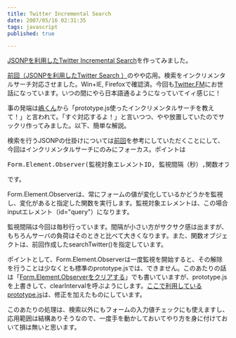 ```yaml
---
title: Twitter Incremental Search
date: 2007/05/16 02:31:35
tags: javascript
published: true

---
```


<p><a href="http://lab.katsuma.tv/twitter_incremental_search/">JSONPを利用したTwitter Incremental Search</a>を作ってみました。</p>

<p><a href="http://blog.katsuma.tv/2007/05/twitter_search_by_jsonp.html">前回（JSONPを利用したTwitter Search ）</a>のやや応用。検索をインクリメンタルサーチ対応させました。Win+IE, Firefoxで確認済。今回も<a href="http://twitter.fm/">Twitter.FM</a>にお世話になっています。いつの間にやら日本語通るようになっていてイィ感じに！</p>

<p>事の発端は<a href="http://w-it.jp/shima/">嶋くん</a>から「prototype.js使ったインクリメンタルサーチを教えて！」と言われて。「すぐ対応するよ！」と言いつつ、やや放置していたのでサックリ作ってみました。以下、簡単な解説。</p>

<p>検索を行うJSONPの仕掛けについては<a href="http://blog.katsuma.tv/2007/05/twitter_search_by_jsonp.html">前回</a>を参考にしていただくことにして、今回はインクリメンタルサーチにのみにフォーカス。ポイントは</p>

<p>
<pre>
Form.Element.Observer(監視対象エレメントID, 監視間隔（秒）,関数オブジェクト);
</pre>
</p>

<p>です。</p>

<p>Form.Element.Observerは、常にフォームの値が変化しているかどうかを監視し、変化があると指定した関数を実行します。監視対象エレメントは、この場合inputエレメント（id="query"）になります。</p>

<p>監視間隔は今回は毎秒行っています。間隔が小さい方がサクサク感は出ますが、もちろんサーバの負荷はそのときと比べて大きくなります。また、関数オブジェクトは、前回作成したsearchTwitter()を指定しています。</p>

<p>ポイントとして、Form.Element.Observerは一度監視を開始すると、その解除を行うことは少なくとも標準のprototype.jsでは、できません。このあたりの話は「<a href="http://blog.katsuma.tv/2007/03/form_element_observer_stop.html">Form.Element.Observerをクリアする</a>」でも書いていますが、prototype.jsを上書きして、clearIntervalを呼ぶようにします。<a href="http://lab.katsuma.tv/js/prototype.js">ここで利用しているprototype.js</a>は、修正を加えたものにしています。</p>

<p>このあたりの処理は、検索以外にもフォームの入力値チェックにも使えますし、応用範囲は結構ありそうなので、一度手を動かしておいてやり方を身に付けておいて損は無いと思います。</p>
